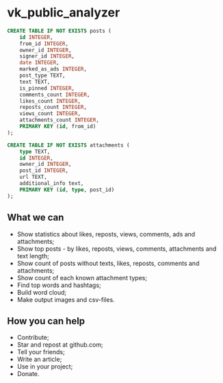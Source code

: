 # vk_public_analyzer

```sql
CREATE TABLE IF NOT EXISTS posts (
    id INTEGER,
    from_id INTEGER,
    owner_id INTEGER,
    signer_id INTEGER,
    date INTEGER,
    marked_as_ads INTEGER,
    post_type TEXT,
    text TEXT,
    is_pinned INTEGER,
    comments_count INTEGER,
    likes_count INTEGER,
    reposts_count INTEGER,
    views_count INTEGER,
    attachments_count INTEGER,
    PRIMARY KEY (id, from_id)
);

CREATE TABLE IF NOT EXISTS attachments (
    type TEXT,
    id INTEGER,
    owner_id INTEGER,
    post_id INTEGER,
    url TEXT,
    additional_info text,
    PRIMARY KEY (id, type, post_id)
);
```

## What we can

- Show statistics about likes, reposts, views, comments, ads and attachments;
- Show top posts - by likes, reposts, views, comments, attachments and text length;
- Show count of posts without texts, likes, reposts, comments and attachments;
- Show count of each known attachment types;
- Find top words and hashtags;
- Build word cloud;
- Make output images and csv-files.

## How you can help

- Contribute;
- Star and repost at github.com;
- Tell your friends;
- Write an article;
- Use in your project;
- Donate.
